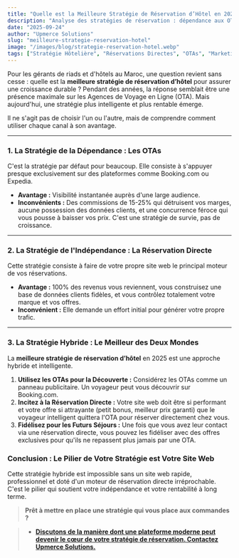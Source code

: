 ```yaml
---
title: "Quelle est la Meilleure Stratégie de Réservation d’Hôtel en 2025 ?"
description: "Analyse des stratégies de réservation : dépendance aux OTAs contre indépendance via la réservation directe. Découvrez comment reprendre le contrôle de vos revenus."
date: "2025-09-24"
author: "Upmerce Solutions"
slug: "meilleure-strategie-reservation-hotel"
image: "/images/blog/strategie-reservation-hotel.webp"
tags: ["Stratégie Hôtelière", "Réservations Directes", "OTAs", "Marketing Touristique", "Rentabilité"]
---
```


Pour les gérants de riads et d'hôtels au Maroc, une question revient sans cesse : quelle est la **meilleure stratégie de réservation d’hôtel** pour assurer une croissance durable ? Pendant des années, la réponse semblait être une présence maximale sur les Agences de Voyage en Ligne (OTA). Mais aujourd'hui, une stratégie plus intelligente et plus rentable émerge.

Il ne s'agit pas de choisir l'un ou l'autre, mais de comprendre comment utiliser chaque canal à son avantage.

---

### **1. La Stratégie de la Dépendance : Les OTAs**

C'est la stratégie par défaut pour beaucoup. Elle consiste à s'appuyer presque exclusivement sur des plateformes comme Booking.com ou Expedia.

* **Avantage :** Visibilité instantanée auprès d'une large audience.
* **Inconvénients :** Des commissions de 15-25% qui détruisent vos marges, aucune possession des données clients, et une concurrence féroce qui vous pousse à baisser vos prix. C'est une stratégie de survie, pas de croissance.

---

### **2. La Stratégie de l'Indépendance : La Réservation Directe**

Cette stratégie consiste à faire de votre propre site web le principal moteur de vos réservations.

* **Avantage :** 100% des revenus vous reviennent, vous construisez une base de données clients fidèles, et vous contrôlez totalement votre marque et vos offres.
* **Inconvénient :** Elle demande un effort initial pour générer votre propre trafic.

---

### **3. La Stratégie Hybride : Le Meilleur des Deux Mondes**

La **meilleure stratégie de réservation d’hôtel** en 2025 est une approche hybride et intelligente.

1.  **Utilisez les OTAs pour la Découverte :** Considérez les OTAs comme un panneau publicitaire. Un voyageur peut vous découvrir sur Booking.com.
2.  **Incitez à la Réservation Directe :** Votre site web doit être si performant et votre offre si attrayante (petit bonus, meilleur prix garanti) que le voyageur intelligent quittera l'OTA pour réserver directement chez vous.
3.  **Fidélisez pour les Futurs Séjours :** Une fois que vous avez leur contact via une réservation directe, vous pouvez les fidéliser avec des offres exclusives pour qu'ils ne repassent plus jamais par une OTA.

### **Conclusion : Le Pilier de Votre Stratégie est Votre Site Web**

Cette stratégie hybride est impossible sans un site web rapide, professionnel et doté d'un moteur de réservation directe irréprochable. C'est le pilier qui soutient votre indépendance et votre rentabilité à long terme.

> **Prêt à mettre en place une stratégie qui vous place aux commandes ?**

> * [**Discutons de la manière dont une plateforme moderne peut devenir le cœur de votre stratégie de réservation. Contactez Upmerce Solutions.**](https://www.upmerce.com/fr#contact)